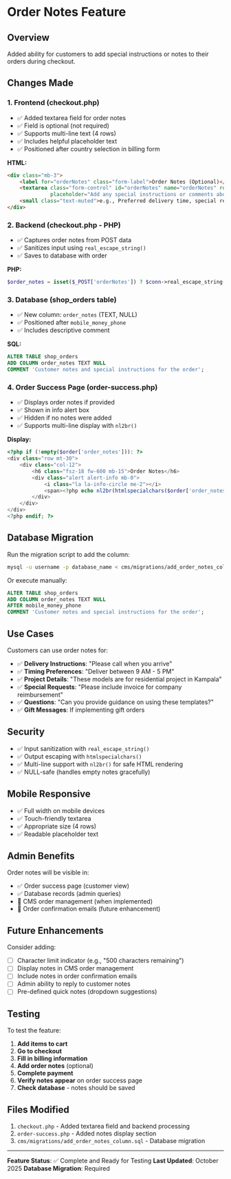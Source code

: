 # Order Notes Feature

## Overview
Added ability for customers to add special instructions or notes to their orders during checkout.

## Changes Made

### 1. Frontend (checkout.php)
- ✅ Added textarea field for order notes
- ✅ Field is optional (not required)
- ✅ Supports multi-line text (4 rows)
- ✅ Includes helpful placeholder text
- ✅ Positioned after country selection in billing form

**HTML:**
```html
<div class="mb-3">
    <label for="orderNotes" class="form-label">Order Notes (Optional)</label>
    <textarea class="form-control" id="orderNotes" name="orderNotes" rows="4" 
              placeholder="Add any special instructions or comments about your order..."></textarea>
    <small class="text-muted">e.g., Preferred delivery time, special requests, project details, etc.</small>
</div>
```

### 2. Backend (checkout.php - PHP)
- ✅ Captures order notes from POST data
- ✅ Sanitizes input using `real_escape_string()`
- ✅ Saves to database with order

**PHP:**
```php
$order_notes = isset($_POST['orderNotes']) ? $conn->real_escape_string($_POST['orderNotes']) : '';
```

### 3. Database (shop_orders table)
- ✅ New column: `order_notes` (TEXT, NULL)
- ✅ Positioned after `mobile_money_phone`
- ✅ Includes descriptive comment

**SQL:**
```sql
ALTER TABLE shop_orders 
ADD COLUMN order_notes TEXT NULL 
COMMENT 'Customer notes and special instructions for the order';
```

### 4. Order Success Page (order-success.php)
- ✅ Displays order notes if provided
- ✅ Shown in info alert box
- ✅ Hidden if no notes were added
- ✅ Supports multi-line display with `nl2br()`

**Display:**
```php
<?php if (!empty($order['order_notes'])): ?>
<div class="row mt-30">
    <div class="col-12">
        <h6 class="fsz-18 fw-600 mb-15">Order Notes</h6>
        <div class="alert alert-info mb-0">
            <i class="la la-info-circle me-2"></i>
            <span><?php echo nl2br(htmlspecialchars($order['order_notes'])); ?></span>
        </div>
    </div>
</div>
<?php endif; ?>
```

## Database Migration

Run the migration script to add the column:

```bash
mysql -u username -p database_name < cms/migrations/add_order_notes_column.sql
```

Or execute manually:

```sql
ALTER TABLE shop_orders 
ADD COLUMN order_notes TEXT NULL 
AFTER mobile_money_phone 
COMMENT 'Customer notes and special instructions for the order';
```

## Use Cases

Customers can use order notes for:
- ✅ **Delivery Instructions**: "Please call when you arrive"
- ✅ **Timing Preferences**: "Deliver between 9 AM - 5 PM"
- ✅ **Project Details**: "These models are for residential project in Kampala"
- ✅ **Special Requests**: "Please include invoice for company reimbursement"
- ✅ **Questions**: "Can you provide guidance on using these templates?"
- ✅ **Gift Messages**: If implementing gift orders

## Security

- ✅ Input sanitization with `real_escape_string()`
- ✅ Output escaping with `htmlspecialchars()`
- ✅ Multi-line support with `nl2br()` for safe HTML rendering
- ✅ NULL-safe (handles empty notes gracefully)

## Mobile Responsive

- ✅ Full width on mobile devices
- ✅ Touch-friendly textarea
- ✅ Appropriate size (4 rows)
- ✅ Readable placeholder text

## Admin Benefits

Order notes will be visible in:
- ✅ Order success page (customer view)
- ✅ Database records (admin queries)
- 🔄 CMS order management (when implemented)
- 🔄 Order confirmation emails (future enhancement)

## Future Enhancements

Consider adding:
- [ ] Character limit indicator (e.g., "500 characters remaining")
- [ ] Display notes in CMS order management
- [ ] Include notes in order confirmation emails
- [ ] Admin ability to reply to customer notes
- [ ] Pre-defined quick notes (dropdown suggestions)

## Testing

To test the feature:

1. **Add items to cart**
2. **Go to checkout**
3. **Fill in billing information**
4. **Add order notes** (optional)
5. **Complete payment**
6. **Verify notes appear** on order success page
7. **Check database** - notes should be saved

## Files Modified

1. `checkout.php` - Added textarea field and backend processing
2. `order-success.php` - Added notes display section
3. `cms/migrations/add_order_notes_column.sql` - Database migration

---

**Feature Status**: ✅ Complete and Ready for Testing
**Last Updated**: October 2025
**Database Migration**: Required

